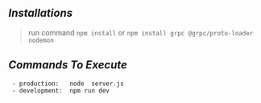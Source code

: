  ## ***Installations***

 > run command   ```npm install``` or
 > ```npm install grpc @grpc/proto-loader nodemon```


 ## ***Commands To Execute***

```
 - production:   node  server.js
 - development:  npm run dev
```
